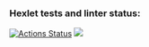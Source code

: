 ### Hexlet tests and linter status:
[![Actions Status](https://github.com/bloodywd/python-project-49/actions/workflows/hexlet-check.yml/badge.svg)](https://github.com/bloodywd/python-project-49/actions)
<a href="https://codeclimate.com/github/bloodywd/python-project-49/maintainability"><img src="https://api.codeclimate.com/v1/badges/fce8f3870b6a02de345e/maintainability" /></a>